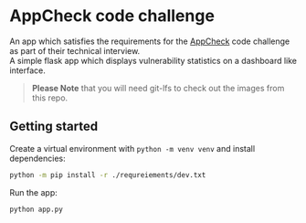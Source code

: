 # AppCheck code challenge

An app which satisfies the requirements for the [AppCheck](https://appcheck-ng.com) code challenge as part of their technical interview.    
A simple flask app which displays vulnerability statistics on a dashboard like interface.

> **Please Note** that you will need git-lfs to check out the images from this repo.

## Getting started

Create a virtual environment with `python -m venv venv` and install dependencies:
```bash
python -m pip install -r ./requreiements/dev.txt
```
Run the app:
```bash
python app.py
```

